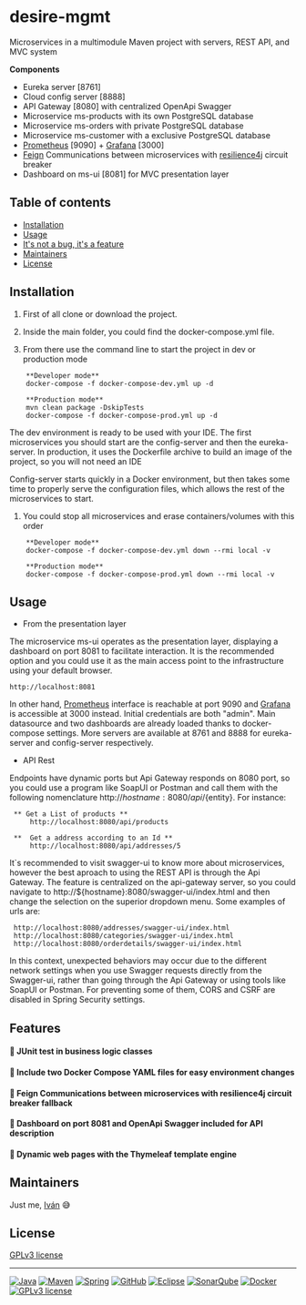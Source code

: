 
# desire-mgmt

Microservices in a multimodule Maven project with servers, REST API, and MVC system

**Components**
- Eureka server [8761]
- Cloud config server [8888]
- API Gateway [8080] with centralized OpenApi Swagger
- Microservice ms-products with its own PostgreSQL database
- Microservice ms-orders with private PostgreSQL database
- Microservice ms-customer with a exclusive PostgreSQL database
- [Prometheus](https://prometheus.io/) [9090] + [Grafana](https://grafana.com/) [3000]
- [Feign](https://docs.spring.io/spring-cloud-openfeign/docs/current/reference/html/) Communications between microservices with [resilience4j](https://resilience4j.readme.io/docs/getting-started) circuit breaker
- Dashboard on ms-ui [8081] for MVC presentation layer


## Table of contents

- [Installation](#installation)
- [Usage](#usage)
- [It's not a bug, it's a feature](#features)
- [Maintainers](#maintainers)
- [License](#license)


## Installation

1. First of all clone or download the project.

1. Inside the main folder, you could find the docker-compose.yml file.

1. From there use the command line to start the project in dev or production mode

```    
    **Developer mode**  
    docker-compose -f docker-compose-dev.yml up -d

    **Production mode**
    mvn clean package -DskipTests
    docker-compose -f docker-compose-prod.yml up -d
```

The dev environment is ready to be used with your IDE. The first microservices you should start are the config-server and then the eureka-server. In production, it uses the Dockerfile archive to build an image of the project, so you will not need an IDE
   
Config-server starts quickly in a Docker environment, but then takes some time to properly serve the configuration files, which allows the rest of the microservices to start.
   
1. You could stop all microservices and erase containers/volumes with this order

```
    **Developer mode**
    docker-compose -f docker-compose-dev.yml down --rmi local -v
      
    **Production mode**
    docker-compose -f docker-compose-prod.yml down --rmi local -v  
```


## Usage

- From the presentation layer

The microservice ms-ui operates as the presentation layer, displaying a dashboard on port 8081 to facilitate interaction. It is the recommended option and you could use it as the main access point to the infrastructure using your default browser. 
	
   ```
   http://localhost:8081
   ```
  
In other hand, [Prometheus](https://prometheus.io/) interface is reachable at port 9090 and [Grafana](https://grafana.com/) is accessible at 3000 instead. Initial credentials are both "admin". Main datasource and two dashboards are already loaded thanks to docker-compose settings. More servers are available at 8761 and 8888 for eureka-server and config-server respectively.

	
- API Rest

Endpoints have dynamic ports but Api Gateway responds on 8080 port, so you could use a program like SoapUI or Postman and call them with the following nomenclature http://${hostname}:8080/api/${entity}. For instance:

   ```
    ** Get a List of products **
		http://localhost:8080/api/products

	**  Get a address according to an Id **
		http://localhost:8080/api/addresses/5
   ```

It`s recommended to visit swagger-ui to know more about microservices, however the best aproach to using the REST API is through the Api Gateway. The feature is centralized on the api-gateway server, so you could navigate to http://${hostname}:8080/swagger-ui/index.html and then change the selection on the superior dropdown menu. Some examples of urls are:

   ```
    http://localhost:8080/addresses/swagger-ui/index.html 
    http://localhost:8080/categories/swagger-ui/index.html
    http://localhost:8080/orderdetails/swagger-ui/index.html
   ```

In this context, unexpected behaviors may occur due to the different network settings when you use Swagger requests directly from the Swagger-ui, rather than going through the Api Gateway or using tools like SoapUI or Postman. For preventing some of them, CORS and CSRF are disabled in Spring Security settings.


## Features

#### :large_orange_diamond: JUnit test in business logic classes

#### :large_orange_diamond: Include two Docker Compose YAML files for easy environment changes

#### :large_orange_diamond: Feign Communications between microservices with resilience4j circuit breaker fallback

#### :large_orange_diamond: Dashboard on port 8081 and OpenApi Swagger included for API description

#### :large_orange_diamond: Dynamic web pages with the Thymeleaf template engine


## Maintainers

Just me, [Iván](https://github.com/Ivan-Montes) :sweat_smile:


## License

[GPLv3 license](https://choosealicense.com/licenses/gpl-3.0/)


---


[![Java](https://badgen.net/static/JavaSE/21/orange)](https://www.java.com/es/)
[![Maven](https://badgen.net/badge/icon/maven?icon=maven&label&color=red)](https://https://maven.apache.org/)
[![Spring](https://img.shields.io/badge/spring-blue?logo=Spring&logoColor=white)](https://spring.io)
[![GitHub](https://badgen.net/badge/icon/github?icon=github&label)](https://github.com)
[![Eclipse](https://badgen.net/badge/icon/eclipse?icon=eclipse&label)](https://https://eclipse.org/)
[![SonarQube](https://badgen.net/badge/icon/sonarqube?icon=sonarqube&label&color=purple)](https://www.sonarsource.com/products/sonarqube/downloads/)
[![Docker](https://badgen.net/badge/icon/docker?icon=docker&label)](https://www.docker.com/)
[![GPLv3 license](https://badgen.net/static/License/GPLv3/blue)](https://choosealicense.com/licenses/gpl-3.0/)
